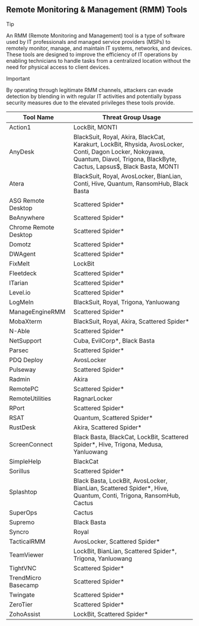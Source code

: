 ## Remote Monitoring & Management (RMM) Tools

> [!TIP]
> An RMM (Remote Monitoring and Management) tool is a type of software used by IT professionals and managed service providers (MSPs) to remotely monitor, manage, and maintain IT systems, networks, and devices. These tools are designed to improve the efficiency of IT operations by enabling technicians to handle tasks from a centralized location without the need for physical access to client devices. 

> [!IMPORTANT]
> By operating through legitimate RMM channels, attackers can evade detection by blending in with regular IT activities and potentially bypass security measures due to the elevated privileges these tools provide.

| Tool Name | Threat Group Usage |
|---|---|
| Action1 | LockBit, MONTI |
| AnyDesk | BlackSuit, Royal, Akira, BlackCat, Karakurt, LockBit, Rhysida, AvosLocker, Conti, Dagon Locker, Nokoyawa, Quantum, Diavol, Trigona, BlackByte, Cactus, Lapsus$, Black Basta, MONTI |
| Atera | BlackSuit, Royal, AvosLocker, BianLian, Conti, Hive, Quantum, RansomHub, Black Basta |
| ASG Remote Desktop | Scattered Spider* |
| BeAnywhere | Scattered Spider* |
| Chrome Remote Desktop | Scattered Spider* |
| Domotz | Scattered Spider* |
| DWAgent | Scattered Spider* |
| FixMeIt | LockBit |
| Fleetdeck | Scattered Spider* |
| ITarian | Scattered Spider* |
| Level.io | Scattered Spider* |
| LogMeIn | BlackSuit, Royal, Trigona, Yanluowang |
| ManageEngineRMM | Scattered Spider* |
| MobaXterm | BlackSuit, Royal, Akira, Scattered Spider* |
| N-Able | Scattered Spider* |
| NetSupport | Cuba, EvilCorp*, Black Basta |
| Parsec | Scattered Spider* |
| PDQ Deploy | AvosLocker |
| Pulseway | Scattered Spider* |
| Radmin | Akira |
| RemotePC | Scattered Spider* |
| RemoteUtilities | RagnarLocker |
| RPort | Scattered Spider* |
| RSAT | Quantum, Scattered Spider* |
| RustDesk | Akira, Scattered Spider* |
| ScreenConnect | Black Basta, BlackCat, LockBit, Scattered Spider*, Hive, Trigona, Medusa, Yanluowang |
| SimpleHelp | BlackCat |
| Sorillus | Scattered Spider* |
| Splashtop | Black Basta, LockBit, AvosLocker, BianLian, Scattered Spider*, Hive, Quantum, Conti, Trigona, RansomHub, Cactus |
| SuperOps | Cactus |
| Supremo | Black Basta |
| Syncro | Royal |
| TacticalRMM | AvosLocker, Scattered Spider* |
| TeamViewer | LockBit, BianLian, Scattered Spider*, Trigona, Yanluowang |
| TightVNC | Scattered Spider* |
| TrendMicro Basecamp | Scattered Spider* |
| Twingate | Scattered Spider* |
| ZeroTier | Scattered Spider* |
| ZohoAssist | LockBit, Scattered Spider* |

